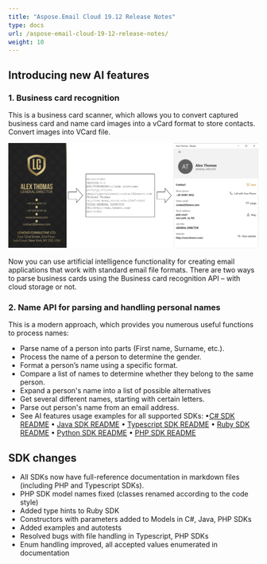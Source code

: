```yaml
---
title: "Aspose.Email Cloud 19.12 Release Notes"
type: docs
url: /aspose-email-cloud-19-12-release-notes/
weight: 10
---
```


## **Introducing new AI features**
### **1. Business card recognition**
This is a business card scanner, which allows you to convert captured business card and name card images into a vCard format to store contacts. Convert images into VCard file.



![todo:image_alt_text](aspose-email-cloud-19-12-release-notes_1.png)

Now you can use artificial intelligence functionality for creating email applications that work with standard email file formats. There are two ways to parse business cards using the Business card recognition API – with cloud storage or not.
### **2. Name API for parsing and handling personal names**
This is a modern approach, which provides you numerous useful functions to process names:

- Parse name of a person into parts (First name, Surname, etc.).
- Process the name of a person to determine the gender.
- Format a person’s name using a specific format.
- Compare a list of names to determine whether they belong to the same person.
- Expand a person's name into a list of possible alternatives
- Get several different names, starting with certain letters.
- Parse out person's name from an email address.
- See AI features usage examples for all supported SDKs:
  •[C# SDK README](https://github.com/aspose-email-cloud/aspose-email-cloud-dotnet)
  • [Java SDK README](https://github.com/aspose-email-cloud/aspose-email-cloud-java)
  • [Typescript SDK README](https://github.com/aspose-email-cloud/aspose-email-cloud-node)
  • [Ruby SDK README](https://github.com/aspose-email-cloud/aspose-email-cloud-ruby)
  • [Python SDK README](https://github.com/aspose-email-cloud/aspose-email-cloud-python)
  • [PHP SDK README](https://github.com/aspose-email-cloud/aspose-email-cloud-php)
## **SDK changes**
- All SDKs now have full-reference documentation in markdown files (including PHP and Typescript SDKs).
- PHP SDK model names fixed (classes renamed according to the code style)
- Added type hints to Ruby SDK
- Constructors with parameters added to Models in C#, Java, PHP SDKs
- Added examples and autotests
- Resolved bugs with file handling in Typescript, PHP SDKs
- Enum handling improved, all accepted values enumerated in documentation
